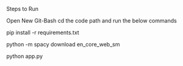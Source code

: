 Steps to Run

Open New Git-Bash
cd the code path and run the below commands

pip install -r requirements.txt

python -m spacy download en_core_web_sm

python app.py
